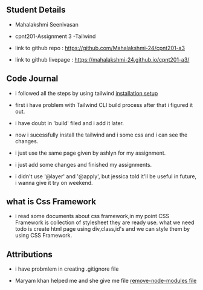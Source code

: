 ## Student Details

* Mahalakshmi Seenivasan

* cpnt201-Assignment 3 -Tailwind

* link to github repo : https://github.com/Mahalakshmi-24/cpnt201-a3

* link to github livepage : https://mahalakshmi-24.github.io/cpnt201-a3/

## Code Journal

* i followed all the steps by using tailwind [installation setup](https://tailwindcss.com/docs/installation)

* first i have problem with Tailwind CLI build process after that i figured it out.

* i have doubt in 'build' filed and i add it later.

* now i sucessfully install the tailwind and i some css and i can see the changes.

* i just use the same page given by ashlyn for my assignment.

* i just add some changes and finished my assignments.

* i didn't use '@layer' and '@apply', but jessica told it'll be useful in future, i wanna give it try on weekend.

## what is Css Framework

* i read some documents about css framework,in my point CSS Framework is collection of stylesheet they are ready use.
  what we need todo is create html page using div,class,id's and we can style them by  using CSS Framework.

## Attributions

* i have probmlem in creating .gitignore file

* Maryam khan helped me and she give me file [remove-node-modules file](https://gist.github.com/maryambkhan/30d15f1162340ee747b86a191c50b8fc)